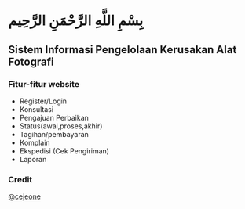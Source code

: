 # بِسْمِ اللَّهِ الرَّحْمَنِ الرَّحِيم

## **Sistem Informasi Pengelolaan Kerusakan Alat Fotografi**

### **Fitur-fitur website**
- Register/Login
- Konsultasi
- Pengajuan Perbaikan
- Status(awal,proses,akhir)
- Tagihan/pembayaran
- Komplain
- Ekspedisi (Cek Pengiriman)
- Laporan

### **Credit**
[@cejeone](https://www.instagram.com/cejeone/)